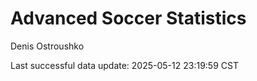 # Advanced Soccer Statistics
Denis Ostroushko

<!-- gfm -->

Last successful data update: 2025-05-12 23:19:59 CST
